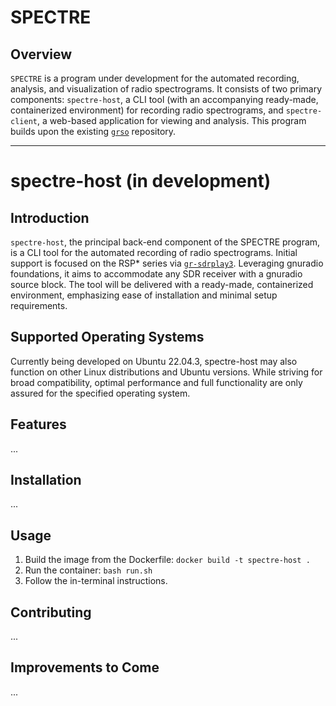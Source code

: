 # SPECTRE

## Overview
```SPECTRE``` is a program under development for the automated recording, analysis, and visualization of radio spectrograms. It consists of two primary components: ```spectre-host```, a CLI tool (with an accompanying ready-made, containerized environment) for recording radio spectrograms, and ```spectre-client```, a web-based application for viewing and analysis. This program builds upon the existing [```grso```](https://github.com/jcfitzpatrick12/grso) repository.

---

# spectre-host (in development)

## Introduction
```spectre-host```, the principal back-end component of the SPECTRE program, is a CLI tool for the automated recording of radio spectrograms. Initial support is focused on the RSP* series via [```gr-sdrplay3```](https://github.com/fventuri/gr-sdrplay3). Leveraging gnuradio foundations, it aims to accommodate any SDR receiver with a gnuradio source block. The tool will be delivered with a ready-made, containerized environment, emphasizing ease of installation and minimal setup requirements.

## Supported Operating Systems

Currently being developed on Ubuntu 22.04.3, spectre-host may also function on other Linux distributions and Ubuntu versions. While striving for broad compatibility, optimal performance and full functionality are only assured for the specified operating system.

## Features
...

## Installation
...

## Usage
1. Build the image from the Dockerfile:
```docker build -t spectre-host .```  
2. Run the container:
```bash run.sh```
3. Follow the in-terminal instructions.

## Contributing
...

## Improvements to Come
...


